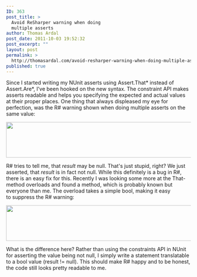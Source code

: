 ```yaml
---
ID: 363
post_title: >
  Avoid ReSharper warning when doing
  multiple asserts
author: Thomas Ardal
post_date: 2011-10-03 19:52:32
post_excerpt: ""
layout: post
permalink: >
  http://thomasardal.com/avoid-resharper-warning-when-doing-multiple-asserts/
published: true
---
```

Since I started writing my NUnit asserts using Assert.That* instead of Assert.Are*, I've been hooked on the new syntax. The constraint API makes asserts readable and helps you specifying the expected and actual values at their proper places. One thing that always displeased my eye for perfection, was the R# warning shown when doing multiple asserts on the same value:

<a href="http://thomasardal.com/wp-content/uploads/2011/10/resultnull.png"><img class="alignnone size-full wp-image-388" title="resultnull" src="http://thomasardal.com/wp-content/uploads/2011/10/resultnull.png" alt="" width="665" height="97" /></a>

R# tries to tell me, that <em>result</em> may be null. That's just stupid, right? We just asserted, that <em>result</em> is in fact not null. While this definitely is a bug in R#, there is an easy fix for this. Recently I was looking some more at the That-method overloads and found a method, which is probably known but everyone than me. The overload takes a simple bool, making it easy to suppress the R# warning:

<a href="http://thomasardal.com/wp-content/uploads/2011/10/resultnotnull.png"><img class="alignnone size-full wp-image-389" title="resultnotnull" src="http://thomasardal.com/wp-content/uploads/2011/10/resultnotnull.png" alt="" width="665" height="97" /></a>

What is the difference here? Rather than using the constraints API in NUnit for asserting the value being not null, I simply write a statement translatable to a bool value (result != null). This should make R# happy and to be honest, the code still looks pretty readable to me.